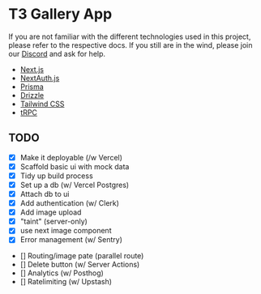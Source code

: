 # T3 Gallery App

If you are not familiar with the different technologies used in this project, please refer to the respective docs. If you still are in the wind, please join our [Discord](https://t3.gg/discord) and ask for help.

- [Next.js](https://nextjs.org)
- [NextAuth.js](https://next-auth.js.org)
- [Prisma](https://prisma.io)
- [Drizzle](https://orm.drizzle.team)
- [Tailwind CSS](https://tailwindcss.com)
- [tRPC](https://trpc.io)

## TODO

- [x] Make it deployable (/w Vercel)
- [x] Scaffold basic ui with mock data
- [x] Tidy up build process
- [x] Set up a db (w/ Vercel Postgres)
- [x] Attach db to ui
- [x] Add authentication (w/ Clerk)
- [x] Add image upload
- [x] "taint" (server-only)
- [x] use next image component
- [x] Error management (w/ Sentry)
- [] Routing/image pate (parallel route)
- [] Delete button (w/ Server Actions)
- [] Analytics (w/ Posthog)
- [] Ratelimiting (w/ Upstash)
